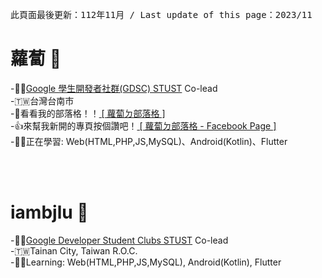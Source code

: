 <pre>此頁面最後更新：112年11月 / Last update of this page：2023/11</pre>


<h1>蘿蔔 🥕</h1>
-🙋‍♂️<a href="https://gdsc-stust.web.app">Google 學生開發者社群(GDSC) STUST</a> Co-lead<br>
-🇹🇼台灣台南市<br>
-📝看看我的部落格！！<a href="https://iambjlu.blogspot.com"> [ 蘿蔔ㄉ部落格 ] </a><br>
-👍來幫我新開的專頁按個讚吧！<a href="https://www.facebook.com/iambjlu.blog"> [ 蘿蔔ㄉ部落格 - Facebook Page ] </a><br>
-👨‍💻正在學習: Web(HTML,PHP,JS,MySQL)、Android(Kotlin)、Flutter

<br><br>


<h1>iambjlu 🥕</h1>
-🙋‍♂️<a href="https://gdsc.community.dev/southern-taiwan-university-of-science-and-technology/">Google Developer Student Clubs STUST</a> Co-lead<BR>
-🇹🇼Tainan City, Taiwan R.O.C.<br>
-👨‍💻Learning: Web(HTML,PHP,JS,MySQL), Android(Kotlin), Flutter

